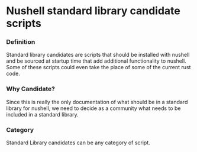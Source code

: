 # Nushell standard library candidate scripts

### Definition

Standard library candidates are scripts that should be installed with nushell and be sourced at startup time that add additional functionality to nushell. Some of these scripts could even take the place of some of the current rust code.

### Why Candidate?

Since this is really the only documentation of what should be in a standard library for nushell, we need to decide as a community what needs to be included in a standard library.

### Category

Standard Library candidates can be any category of script.